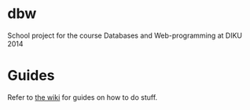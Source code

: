 # dbw
School project for the course Databases and Web-programming at DIKU 2014
# Guides
Refer to [the wiki](https://github.com/fredefox/dbw/wiki "DBW wiki") for guides on how to do stuff.

